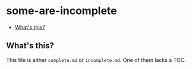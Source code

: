 # some-are-incomplete

<!--
  (Do not remove or edit this comment.)

  This table-of-contents is automatically generated. To generate it, run:
    amp markdown-toc --fix
-->

-   [What's this?](#whats-this)

## What's this?

This file is either `complete.md` or `incomplete.md`. One of them lacks a TOC.
